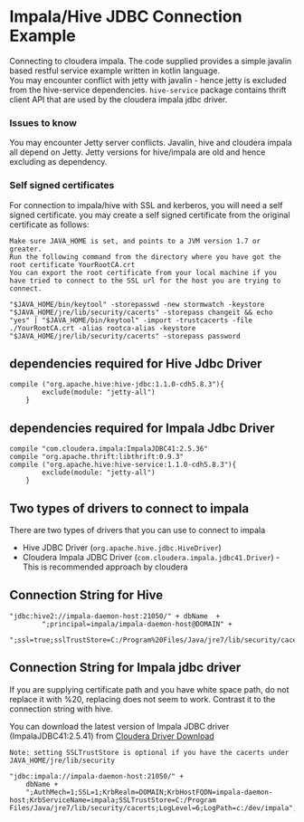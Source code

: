 # Impala/Hive JDBC Connection Example
Connecting to cloudera impala. The code supplied provides a simple javalin based restful service example written in kotlin language.   
You may encounter conflict with jetty with javalin - hence jetty is excluded from the hive-service dependencies. `hive-service` package contains thrift client API that are used by the cloudera impala jdbc driver.

### Issues to know
You may encounter Jetty server conflicts. Javalin, hive and cloudera impala all depend on Jetty. Jetty versions for hive/impala are old and hence excluding as dependency.

### Self signed certificates
For connection to impala/hive with SSL and kerberos, you will need a self signed certificate. you may create a self signed certificate from the original certificate as follows:   
```
Make sure JAVA_HOME is set, and points to a JVM version 1.7 or greater.
Run the following command from the directory where you have got the root certificate YourRootCA.crt
You can export the root certificate from your local machine if you have tried to connect to the SSL url for the host you are trying to connect.

"$JAVA_HOME/bin/keytool" -storepasswd -new stormwatch -keystore "$JAVA_HOME/jre/lib/security/cacerts" -storepass changeit && echo "yes" | "$JAVA_HOME/bin/keytool" -import -trustcacerts -file ./YourRootCA.crt -alias rootca-alias -keystore "$JAVA_HOME/jre/lib/security/cacerts" -storepass password

```


## dependencies required for Hive Jdbc Driver
```config
compile ("org.apache.hive:hive-jdbc:1.1.0-cdh5.8.3"){
        exclude(module: "jetty-all")
    }

```

## dependencies required for Impala Jdbc Driver
```config
compile "com.cloudera.impala:ImpalaJDBC41:2.5.36"
compile "org.apache.thrift:libthrift:0.9.3"
compile ("org.apache.hive:hive-service:1.1.0-cdh5.8.3"){
        exclude(module: "jetty-all")
    }
```



## Two types of drivers to connect to impala
There are two types of drivers that you can use to connect to impala   
* Hive JDBC Driver (`org.apache.hive.jdbc.HiveDriver`)
* Cloudera Impala JDBC Driver (`com.cloudera.impala.jdbc41.Driver`) - This is recommended approach by cloudera

## Connection String for Hive
```code
"jdbc:hive2://impala-daemon-host:21050/" + dbName  +
        ";principal=impala/impala-daemon-host@DOMAIN" +
        ";ssl=true;sslTrustStore=C:/Program%20Files/Java/jre7/lib/security/cacerts";
```

## Connection String for Impala jdbc driver
If you are supplying certificate path and you have white space path, do not replace it with %20, replacing does not seem to work. Contrast it to the connection string with hive.

You can download the latest version of Impala JDBC driver (ImpalaJDBC41:2.5.41) from [Cloudera Driver Download](https://www.cloudera.com/downloads/connectors/impala/jdbc/2-5-41.html)

`Note: setting SSLTrustStore is optional if you have the cacerts under JAVA_HOME/jre/lib/security` 

```code
"jdbc:impala://impala-daemon-host:21050/" +
    dbName +
    ";AuthMech=1;SSL=1;KrbRealm=DOMAIN;KrbHostFQDN=impala-daemon-host;KrbServiceName=impala;SSLTrustStore=C:/Program Files/Java/jre7/lib/security/cacerts;LogLevel=6;LogPath=c:/dev/impala";

```
